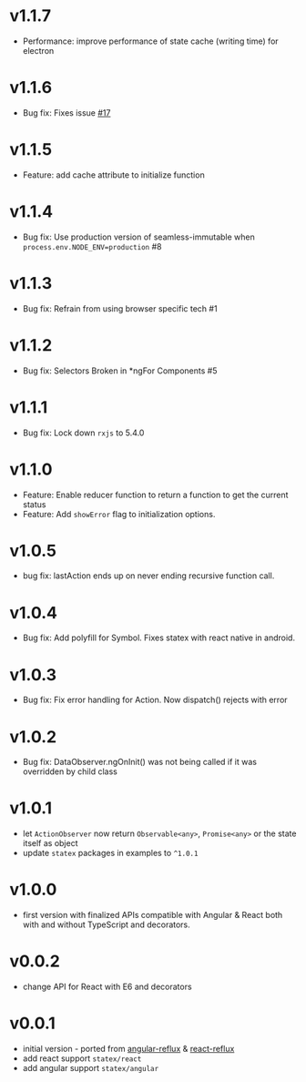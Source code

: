 
# v1.1.7
* Performance: improve performance of state cache (writing time) for electron

# v1.1.6
* Bug fix: Fixes issue [#17](https://github.com/rintoj/statex/issues/17)

# v1.1.5
* Feature: add cache attribute to initialize function

# v1.1.4

* Bug fix: Use production version of seamless-immutable when `process.env.NODE_ENV=production` #8

# v1.1.3

* Bug fix: Refrain from using browser specific tech #1

# v1.1.2

* Bug fix: Selectors Broken in *ngFor Components #5

# v1.1.1

* Bug fix: Lock down `rxjs` to 5.4.0

# v1.1.0

* Feature: Enable reducer function to return a function to get the current status
* Feature: Add `showError` flag to initialization options.

# v1.0.5

* bug fix: lastAction ends up on never ending recursive function call.

# v1.0.4

* Bug fix: Add polyfill for Symbol. Fixes statex with react native in android.

# v1.0.3

* Bug fix: Fix error handling for Action. Now dispatch() rejects with error

# v1.0.2

* Bug fix: DataObserver.ngOnInit() was not being called if it was overridden by child class

# v1.0.1

* let `ActionObserver` now return `Observable<any>`, `Promise<any>` or the state itself as object
* update `statex` packages in examples to `^1.0.1`

# v1.0.0

* first version with finalized APIs compatible with Angular & React both with and without TypeScript and decorators.

# v0.0.2

* change API for React with E6 and decorators

# v0.0.1

* initial version - ported from [angular-reflux](https://github.com/rintoj/angular-reflux) & [react-reflux](https://github.com/rintoj/react-reflux)
* add react support `statex/react`
* add angular support `statex/angular`